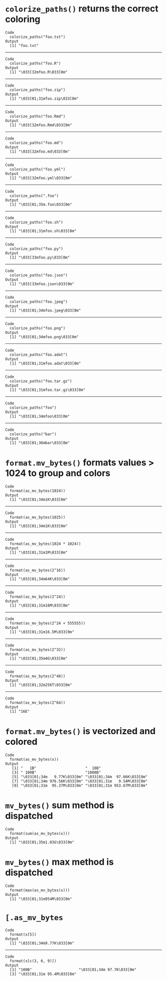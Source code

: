 # `colorize_paths()` returns the correct coloring

    Code
      colorize_paths("foo.txt")
    Output
      [1] "foo.txt"

---

    Code
      colorize_paths("foo.R")
    Output
      [1] "\033[32mfoo.R\033[0m"

---

    Code
      colorize_paths("foo.zip")
    Output
      [1] "\033[01;31mfoo.zip\033[0m"

---

    Code
      colorize_paths("foo.Rmd")
    Output
      [1] "\033[32mfoo.Rmd\033[0m"

---

    Code
      colorize_paths("foo.md")
    Output
      [1] "\033[32mfoo.md\033[0m"

---

    Code
      colorize_paths("foo.yml")
    Output
      [1] "\033[32mfoo.yml\033[0m"

---

    Code
      colorize_paths(".foo")
    Output
      [1] "\033[01;35m.foo\033[0m"

---

    Code
      colorize_paths("foo.sh")
    Output
      [1] "\033[01;31mfoo.sh\033[0m"

---

    Code
      colorize_paths("foo.py")
    Output
      [1] "\033[33mfoo.py\033[0m"

---

    Code
      colorize_paths("foo.json")
    Output
      [1] "\033[33mfoo.json\033[0m"

---

    Code
      colorize_paths("foo.jpeg")
    Output
      [1] "\033[01;34mfoo.jpeg\033[0m"

---

    Code
      colorize_paths("foo.png")
    Output
      [1] "\033[01;34mfoo.png\033[0m"

---

    Code
      colorize_paths("foo.adat")
    Output
      [1] "\033[01;31mfoo.adat\033[0m"

---

    Code
      colorize_paths("foo.tar.gz")
    Output
      [1] "\033[01;31mfoo.tar.gz\033[0m"

---

    Code
      colorize_paths("foo")
    Output
      [1] "\033[01;34mfoo\033[0m"

---

    Code
      colorize_paths("bar")
    Output
      [1] "\033[01;36mbar\033[0m"

# `format.mv_bytes()` formats values > 1024 to group and colors

    Code
      format(as_mv_bytes(1024))
    Output
      [1] "\033[01;34m1K\033[0m"

---

    Code
      format(as_mv_bytes(1025))
    Output
      [1] "\033[01;34m1K\033[0m"

---

    Code
      format(as_mv_bytes(1024 * 1024))
    Output
      [1] "\033[01;31m1M\033[0m"

---

    Code
      format(as_mv_bytes(2^16))
    Output
      [1] "\033[01;34m64K\033[0m"

---

    Code
      format(as_mv_bytes(2^24))
    Output
      [1] "\033[01;31m16M\033[0m"

---

    Code
      format(as_mv_bytes(2^24 + 555555))
    Output
      [1] "\033[01;31m16.5M\033[0m"

---

    Code
      format(as_mv_bytes(2^32))
    Output
      [1] "\033[01;35m4G\033[0m"

---

    Code
      format(as_mv_bytes(2^48))
    Output
      [1] "\033[01;32m256T\033[0m"

---

    Code
      format(as_mv_bytes(2^64))
    Output
      [1] "16E"

# `format.mv_bytes()` is vectorized and colored

    Code
      format(as_mv_bytes(x))
    Output
       [1] "   1B"                      "  10B"                     
       [3] " 100B"                      "1000B"                     
       [5] "\033[01;34m   9.77K\033[0m" "\033[01;34m  97.66K\033[0m"
       [7] "\033[01;34m 976.56K\033[0m" "\033[01;31m   9.54M\033[0m"
       [9] "\033[01;31m  95.37M\033[0m" "\033[01;31m 953.67M\033[0m"

# `mv_bytes()` sum method is dispatched

    Code
      format(sum(as_mv_bytes(x)))
    Output
      [1] "\033[01;35m1.03G\033[0m"

# `mv_bytes()` max method is dispatched

    Code
      format(max(as_mv_bytes(x)))
    Output
      [1] "\033[01;31m954M\033[0m"

# `[.as_mv_bytes`

    Code
      format(x[5])
    Output
      [1] "\033[01;34m9.77K\033[0m"

---

    Code
      format(x[c(3, 6, 9)])
    Output
      [1] "100B"                     "\033[01;34m 97.7K\033[0m"
      [3] "\033[01;31m 95.4M\033[0m"

